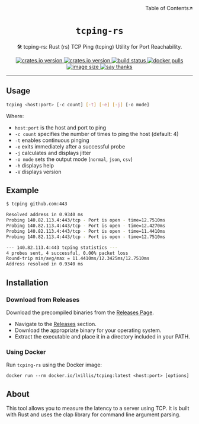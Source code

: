<div align=right>Table of Contents↗️</div>

<h1 align=center><code>tcping-rs</code></h1>

<p align=center>🛠️ tcping-rs: Rust (rs) TCP Ping (tcping) Utility for Port Reachability.</p>

<div align=center>
  <a href="https://crates.io/crates/tcping">
    <img src="https://img.shields.io/crates/v/tcping.svg" alt="crates.io version">
  </a>
  <a href="https://crates.io/crates/tcping">
    <img src="https://img.shields.io/github/repo-size/lvillis/tcping-rs?style=flat-square&color=328657" alt="crates.io version">
  </a>
  <a href="https://github.com/lvillis/tcping-rs/actions">
    <img src="https://github.com/lvillis/tcping-rs/actions/workflows/ci.yaml/badge.svg" alt="build status">
  </a>
  <a href="https://hub.docker.com/r/lvillis/tcping">
    <img src="https://img.shields.io/docker/pulls/lvillis/tcping?style=flat-square" alt="docker pulls">
  </a>
  <a href="https://hub.docker.com/r/lvillis/tcping">
    <img src="https://img.shields.io/docker/image-size/lvillis/tcping/latest?style=flat-square" alt="image size">
  </a>
  <a href="mailto:lvillis@outlook.com?subject=Thanks%20for%20tcping-rs!">
    <img src="https://img.shields.io/badge/Say%20Thanks-!-1EAEDB.svg" alt="say thanks">
  </a>

</div>

---

## Usage

```bash
tcping <host:port> [-c count] [-t] [-e] [-j] [-o mode]
```

Where:

- `host:port` is the host and port to ping
- `-c count` specifies the number of times to ping the host (default: 4)
- `-t` enables continuous pinging
- `-e` exits immediately after a successful probe
- `-j` calculates and displays jitter
- `-o mode` sets the output mode (`normal`, `json`, `csv`)
- `-h` displays help
- `-V` displays version

## Example

```bash
$ tcping github.com:443

Resolved address in 0.9340 ms
Probing 140.82.113.4:443/tcp - Port is open - time=12.7510ms
Probing 140.82.113.4:443/tcp - Port is open - time=12.4270ms
Probing 140.82.113.4:443/tcp - Port is open - time=11.4410ms
Probing 140.82.113.4:443/tcp - Port is open - time=12.7510ms

--- 140.82.113.4:443 tcping statistics ---
4 probes sent, 4 successful, 0.00% packet loss
Round-trip min/avg/max = 11.4410ms/12.3425ms/12.7510ms
Address resolved in 0.9340 ms
```

## Installation

### Download from Releases

Download the precompiled binaries from the [Releases Page](https://github.com/lvillis/tcping-rs/releases).

* Navigate to the [Releases](https://github.com/lvillis/tcping-rs/releases) section.
* Download the appropriate binary for your operating system.
* Extract the executable and place it in a directory included in your PATH.

### Using Docker

Run `tcping-rs` using the Docker image:

```shell
docker run --rm docker.io/lvillis/tcping:latest <host:port> [options]

```

## About

This tool allows you to measure the latency to a server using TCP. It is built with Rust and uses the clap library for
command line argument parsing.
